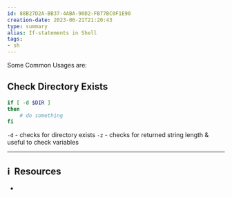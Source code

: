 ```yaml
---
id: 88B27D2A-BB37-4ABA-90D2-FB77BC0F1E90
creation-date: 2023-06-21T21:20:43 
type: summary
alias: If-statements in Shell
tags: 
- sh 
---
```


Some Common Usages are:



## Check Directory Exists

```sh
if [ -d $DIR ] 
then
	# do something
fi
```

`-d` - checks for directory exists
`-z` - checks for returned string length & useful to check variables 

---
## ℹ️  Resources
- 